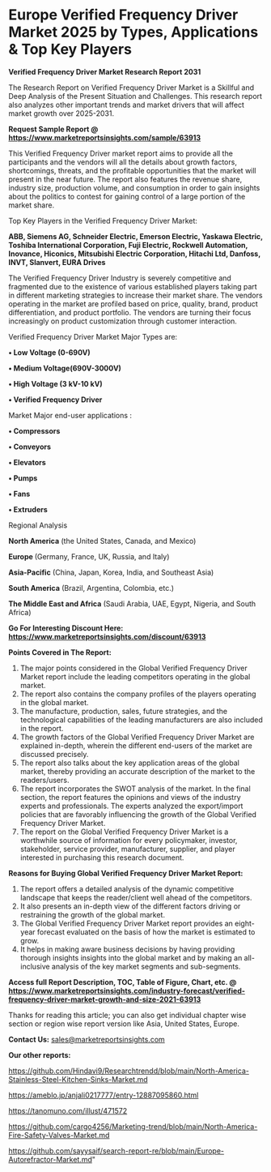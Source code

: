 # Europe Verified Frequency Driver Market 2025 by Types, Applications & Top Key Players

<strong>Verified Frequency Driver Market Research Report 2031</strong>

The Research Report on Verified Frequency Driver Market is a Skillful and Deep Analysis of the Present Situation and Challenges. This research report also analyzes other important trends and market drivers that will affect market growth over 2025-2031.

<strong>Request Sample Report @ <a href=https://www.marketreportsinsights.com/sample/63913>https://www.marketreportsinsights.com/sample/63913</a></strong>

This Verified Frequency Driver market report aims to provide all the participants and the vendors will all the details about growth factors, shortcomings, threats, and the profitable opportunities that the market will present in the near future. The report also features the revenue share, industry size, production volume, and consumption in order to gain insights about the politics to contest for gaining control of a large portion of the market share.

Top Key Players in the Verified Frequency Driver Market:

<strong>ABB, Siemens AG, Schneider Electric, Emerson Electric, Yaskawa Electric, Toshiba International Corporation, Fuji Electric, Rockwell Automation, Inovance, Hiconics, Mitsubishi Electric Corporation, Hitachi Ltd, Danfoss, INVT, Slanvert, EURA Drives</strong>

The Verified Frequency Driver Industry is severely competitive and fragmented due to the existence of various established players taking part in different marketing strategies to increase their market share. The vendors operating in the market are profiled based on price, quality, brand, product differentiation, and product portfolio. The vendors are turning their focus increasingly on product customization through customer interaction.

Verified Frequency Driver Market Major Types are:

<strong>• Low Voltage (0-690V)

• Medium Voltage(690V-3000V)

• High Voltage (3 kV-10 kV)

• Verified Frequency Driver</strong>

Market Major end-user applications :

<strong>• Compressors

• Conveyors

• Elevators

• Pumps

• Fans

• Extruders</strong>

Regional Analysis

</u><strong><b>North America</b></strong> (the United States, Canada, and Mexico)

<strong><b>Europe </b></strong>(Germany, France, UK, Russia, and Italy)

<strong><b>Asia-Pacific</b></strong> (China, Japan, Korea, India, and Southeast Asia)

<strong><b>South America</b></strong> (Brazil, Argentina, Colombia, etc.)

<strong><b>The Middle East and Africa</b></strong> (Saudi Arabia, UAE, Egypt, Nigeria, and South Africa)

<strong>Go For Interesting Discount Here: <a href=https://www.marketreportsinsights.com/discount/63913>https://www.marketreportsinsights.com/discount/63913</a></strong>

<strong>Points Covered in The Report:</strong>
<ol>
  <li>The major points considered in the Global Verified Frequency Driver Market report include the leading competitors operating in the global market.</li>
  <li>The report also contains the company profiles of the players operating in the global market.</li>
  <li>The manufacture, production, sales, future strategies, and the technological capabilities of the leading manufacturers are also included in the report.</li>
  <li>The growth factors of the Global Verified Frequency Driver Market are explained in-depth, wherein the different end-users of the market are discussed precisely.</li>
  <li>The report also talks about the key application areas of the global market, thereby providing an accurate description of the market to the readers/users.</li>
  <li>The report incorporates the SWOT analysis of the market. In the final section, the report features the opinions and views of the industry experts and professionals. The experts analyzed the export/import policies that are favorably influencing the growth of the Global Verified Frequency Driver Market.</li>
  <li>The report on the Global Verified Frequency Driver Market is a worthwhile source of information for every policymaker, investor, stakeholder, service provider, manufacturer, supplier, and player interested in purchasing this research document.</li>
</ol>
<strong>Reasons for Buying Global Verified Frequency Driver Market Report:</strong>

<ol>
  <li>The report offers a detailed analysis of the dynamic competitive landscape that keeps the reader/client well ahead of the competitors.</li>
  <li>It also presents an in-depth view of the different factors driving or restraining the growth of the global market.</li>
  <li>The Global Verified Frequency Driver Market report provides an eight-year forecast evaluated on the basis of how the market is estimated to grow.</li>
  <li>It helps in making aware business decisions by having providing thorough insights insights into the global market and by making an all-inclusive analysis of the key market segments and sub-segments.</li>
</ol>
<strong>Access full Report Description, TOC, Table of Figure, Chart, etc. @ <a href=https://www.marketreportsinsights.com/industry-forecast/verified-frequency-driver-market-growth-and-size-2021-63913>https://www.marketreportsinsights.com/industry-forecast/verified-frequency-driver-market-growth-and-size-2021-63913</a></strong>


Thanks for reading this article; you can also get individual chapter wise section or region wise report version like Asia, United States, Europe.

<strong>Contact Us:</strong>
sales@marketreportsinsights.com

<strong>Our other reports:</strong>

<a href=https://github.com/Hindavi9/Researchtrendd/blob/main/North-America-Stainless-Steel-Kitchen-Sinks-Market.md>https://github.com/Hindavi9/Researchtrendd/blob/main/North-America-Stainless-Steel-Kitchen-Sinks-Market.md</a>

<a href=https://ameblo.jp/anjali0217777/entry-12887095860.html>https://ameblo.jp/anjali0217777/entry-12887095860.html</a>

<a href=https://tanomuno.com/illust/471572>https://tanomuno.com/illust/471572</a>

<a href=https://github.com/cargo4256/Marketing-trend/blob/main/North-America-Fire-Safety-Valves-Market.md>https://github.com/cargo4256/Marketing-trend/blob/main/North-America-Fire-Safety-Valves-Market.md</a>

<a href=https://github.com/sayysaif/search-report-re/blob/main/Europe-Autorefractor-Market.md>https://github.com/sayysaif/search-report-re/blob/main/Europe-Autorefractor-Market.md</a>"
